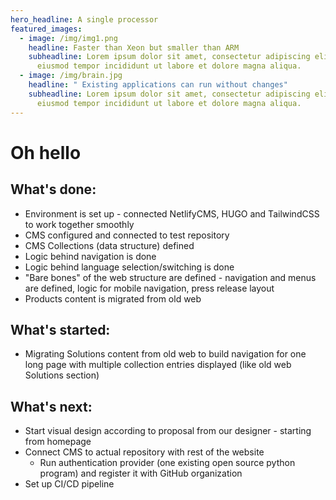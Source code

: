 ```yaml
---
hero_headline: A single processor
featured_images:
  - image: /img/img1.png
    headline: Faster than Xeon but smaller than ARM
    subheadline: Lorem ipsum dolor sit amet, consectetur adipiscing elit, sed do
      eiusmod tempor incididunt ut labore et dolore magna aliqua.
  - image: /img/brain.jpg
    headline: " Existing applications can run without changes"
    subheadline: Lorem ipsum dolor sit amet, consectetur adipiscing elit, sed do
      eiusmod tempor incididunt ut labore et dolore magna aliqua.
---
```

# Oh hello

## What's done:
- Environment is set up - connected NetlifyCMS, HUGO and TailwindCSS to work together smoothly
- CMS configured and connected to test repository
- CMS Collections (data structure) defined
- Logic behind navigation is done
- Logic behind language selection/switching is done
- "Bare bones" of the web structure are defined - navigation and menus are defined, logic for mobile navigation, press release layout
- Products content is migrated from old web

## What's started:
- Migrating Solutions content from old web to build navigation for one long page with multiple collection entries displayed (like old web Solutions section)

## What's next:
- Start visual design according to proposal from our designer - starting from homepage
- Connect CMS to actual repository with rest of the website
    - Run authentication provider (one existing open source python program) and register it with GitHub organization
- Set up CI/CD pipeline
